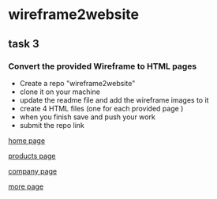 # wireframe2website
## task 3
### Convert the provided Wireframe to HTML pages
- Create a repo "wireframe2website" 
- clone it on your machine 
- update the readme file and add the wireframe images to it 
- create 4 HTML files (one for each provided page ) 
- when you finish save and push your work 
- submit the repo link 

[home page](images/home.png)

[products page](images/product.png)

[company page](images/company.png)

[more page](images/more.png)